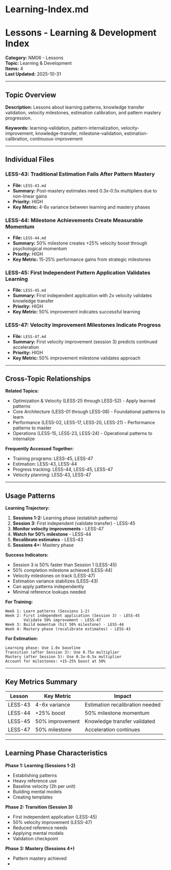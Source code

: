 # Learning-Index.md

# Lessons - Learning & Development Index

**Category:** NM06 - Lessons  
**Topic:** Learning & Development  
**Items:** 4  
**Last Updated:** 2025-10-31

---

## Topic Overview

**Description:** Lessons about learning patterns, knowledge transfer validation, velocity milestones, estimation calibration, and pattern mastery progression.

**Keywords:** learning-validation, pattern-internalization, velocity-improvement, knowledge-transfer, milestone-validation, estimation-calibration, continuous-improvement

---

## Individual Files

### LESS-43: Traditional Estimation Fails After Pattern Mastery
- **File:** `LESS-43.md`
- **Summary:** Post-mastery estimates need 0.3x-0.5x multipliers due to non-linear gains
- **Priority:** HIGH
- **Key Metric:** 4-6x variance between learning and mastery phases

### LESS-44: Milestone Achievements Create Measurable Momentum
- **File:** `LESS-44.md`
- **Summary:** 50% milestone creates +25% velocity boost through psychological momentum
- **Priority:** HIGH
- **Key Metric:** 15-25% performance gains from strategic milestones

### LESS-45: First Independent Pattern Application Validates Learning
- **File:** `LESS-45.md`
- **Summary:** First independent application with 2x velocity validates knowledge transfer
- **Priority:** HIGH
- **Key Metric:** 50% improvement indicates successful learning

### LESS-47: Velocity Improvement Milestones Indicate Progress
- **File:** `LESS-47.md`
- **Summary:** First velocity improvement (session 3) predicts continued acceleration
- **Priority:** HIGH
- **Key Metric:** 50% improvement milestone validates approach

---

## Cross-Topic Relationships

**Related Topics:**
- Optimization & Velocity (LESS-25 through LESS-52) - Apply learned patterns
- Core Architecture (LESS-01 through LESS-08) - Foundational patterns to learn
- Performance (LESS-02, LESS-17, LESS-20, LESS-21) - Performance patterns to master
- Operations (LESS-15, LESS-23, LESS-24) - Operational patterns to internalize

**Frequently Accessed Together:**
- Training programs: LESS-45, LESS-47
- Estimation: LESS-43, LESS-44
- Progress tracking: LESS-44, LESS-45, LESS-47
- Velocity planning: LESS-43, LESS-47

---

## Usage Patterns

**Learning Trajectory:**
1. **Sessions 1-2:** Learning phase (establish patterns)
2. **Session 3:** First independent (validate transfer) - LESS-45
3. **Monitor velocity improvements** - LESS-47
4. **Watch for 50% milestone** - LESS-44
5. **Recalibrate estimates** - LESS-43
6. **Sessions 4+:** Mastery phase

**Success Indicators:**
- Session 3 is 50% faster than Session 1 (LESS-45)
- 50% completion milestone achieved (LESS-44)
- Velocity milestones on track (LESS-47)
- Estimation variance stabilizes (LESS-43)
- Can apply patterns independently
- Minimal reference lookups needed

**For Training:**
```
Week 1: Learn patterns (Sessions 1-2)
Week 2: First independent application (Session 3) - LESS-45
        Validate 50% improvement - LESS-47
Week 3: Build momentum (hit 50% milestone) - LESS-44
Week 4: Mastery phase (recalibrate estimates) - LESS-43
```

**For Estimation:**
```
Learning phase: Use 1.0x baseline
Transition (after Session 3): Use 0.75x multiplier
Mastery (after Session 5): Use 0.3x-0.5x multiplier
Account for milestones: +15-25% boost at 50%
```

---

## Key Metrics Summary

| Lesson | Key Metric | Impact |
|--------|-----------|--------|
| LESS-43 | 4-6x variance | Estimation recalibration needed |
| LESS-44 | +25% boost | 50% milestone momentum |
| LESS-45 | 50% improvement | Knowledge transfer validated |
| LESS-47 | 50% milestone | Acceleration continues |

---

## Learning Phase Characteristics

**Phase 1: Learning (Sessions 1-2)**
- Establishing patterns
- Heavy reference use
- Baseline velocity (2h per unit)
- Building mental models
- Creating templates

**Phase 2: Transition (Session 3)**
- First independent application (LESS-45)
- 50% velocity improvement (LESS-47)
- Reduced reference needs
- Applying mental models
- Validation checkpoint

**Phase 3: Mastery (Sessions 4+)**
- Pattern mastery achieved
-
